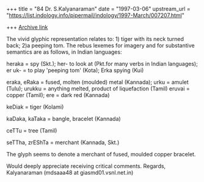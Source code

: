 +++
title = "84 Dr. S.Kalyanaraman"
date = "1997-03-06"
upstream_url = "https://list.indology.info/pipermail/indology/1997-March/007207.html"

+++
[Archive link](https://list.indology.info/pipermail/indology/1997-March/007207.html)

The vivid glyphic representation relates to: 1) tiger with its neck turned back; 2)a peeping tom.
The rebus lexemes for imagery and for substantive semantics are as follows, in Indian languages:

heraka = spy (Skt.); her- to look at (Pkt.for many verbs in Indian languages); er uk- = to play
'peeping tom' (Kota); Erka spying (Kui)

eraka, eRaka = fused, molten (moulded) metal (Kannada); urku = amulet (Tulu); urukku = anything
melted, product of liquefaction (Tamil) eruvai = copper (Tamil); ere = dark red (Kannada)

keDiak = tiger (Kolami)

kaDaka, kaTaka = bangle, bracelet (Kannada)

ceTTu = tree (Tamil)

seTTha, zrEShTa = merchant (Kannada, Skt.)

The glyph seems to denote a merchant of fused, moulded copper bracelet.

Would deeply appreciate receiving critical comments. Regards,
Kalyanaraman (mdsaaa48 at giasmd01.vsnl.net.in)




